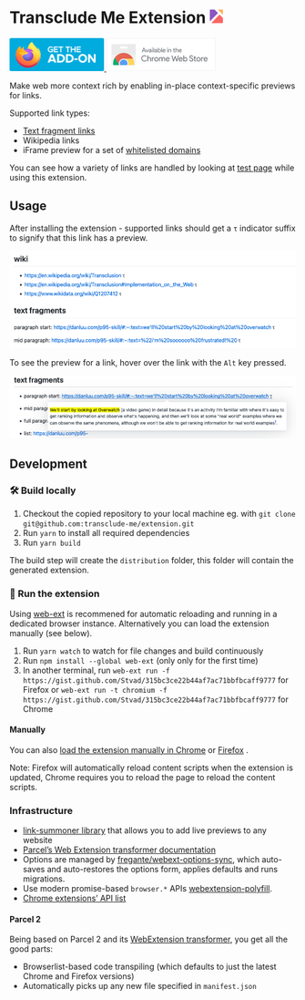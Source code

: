 # Transclude Me Extension <img src="./source/resources/logo.svg" height="24" />

<a href="https://addons.mozilla.org/en-US/firefox/addon/transclude-me/">
	<img height="58" src="./media/firefox-store.png" alt="Firefox add-ons">
</a>
<a href="https://chrome.google.com/webstore/detail/transclude-me/peekobjabbjacffbhjmlkadjlkniofje">
	<img height="58" src="./media/chrome-store.png" alt="Chrome Web Store">
</a>


Make web more context rich by enabling in-place context-specific previews for links.

Supported link types:

- [Text fragment links](https://web.dev/text-fragments/)
- Wikipedia links
- iFrame preview for a set of [whitelisted domains](./source/rendering/iframe-renderer.tsx)

You can see how a variety of links are handled by looking
at [test page](https://gist.github.com/Stvad/315bc3ce22b44af7ac71bbfbcaff9777) while using this
extension.

## Usage

After installing the extension - supported links should get a `τ` indicator suffix to signify that
this link has a preview.

![](./media/link-indicator.png)

To see the preview for a link, hover over the link with the `Alt` key pressed.

![](./media/fragment-preview.png)

## Development

[link-webext-polyfill]: https://github.com/mozilla/webextension-polyfill

[link-options-sync]: https://github.com/fregante/webext-options-sync

### 🛠 Build locally

1. Checkout the copied repository to your local machine eg.
   with `git clone git@github.com:transclude-me/extension.git`
1. Run `yarn` to install all required dependencies
1. Run `yarn build`

The build step will create the `distribution` folder, this folder will contain the generated
extension.

### 🏃 Run the extension

Using [web-ext](https://extensionworkshop.com/documentation/develop/getting-started-with-web-ext/)
is recommened for automatic reloading and running in a dedicated browser instance. Alternatively you
can load the extension manually (see below).

1. Run `yarn watch` to watch for file changes and build continuously
1. Run `npm install --global web-ext` (only only for the first time)
1. In another terminal,
   run `web-ext run -f https://gist.github.com/Stvad/315bc3ce22b44af7ac71bbfbcaff9777` for Firefox
   or `web-ext run -t chromium -f https://gist.github.com/Stvad/315bc3ce22b44af7ac71bbfbcaff9777`
   for Chrome

#### Manually

You can
also [load the extension manually in Chrome](https://www.smashingmagazine.com/2017/04/browser-extension-edge-chrome-firefox-opera-brave-vivaldi/#google-chrome-opera-vivaldi)
or [Firefox](https://www.smashingmagazine.com/2017/04/browser-extension-edge-chrome-firefox-opera-brave-vivaldi/#mozilla-firefox)
.

Note: Firefox will automatically reload content scripts when the extension is updated, Chrome
requires you to reload the page to reload the content scripts.

### Infrastructure

- [link-summoner library](https://github.com/Stvad/link-summoner) that allows you to add live previews to any website
- [Parcel’s Web Extension transformer documentation](https://parceljs.org/recipes/web-extension/)
- Options are managed by [fregante/webext-options-sync][link-options-sync], which auto-saves and
  auto-restores the options form, applies defaults and runs migrations.
- Use modern promise-based `browser.*` APIs [webextension-polyfill][link-webext-polyfill].
- [Chrome extensions’ API list](https://developer.chrome.com/docs/extensions/reference/)

#### Parcel 2

Being based on Parcel 2 and
its [WebExtension transformer](https://parceljs.org/recipes/web-extension/), you get all the good
parts:

- Browserlist-based code transpiling (which defaults to just the latest Chrome and Firefox versions)
- Automatically picks up any new file specified in `manifest.json`
